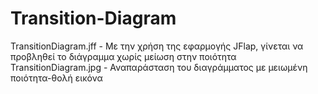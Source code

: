 # Transition-Diagram

TransitionDiagram.jff - Με την χρήση της εφαρμογής JFlap, γίνεται να προβληθεί το διάγραμμα χωρίς μείωση στην ποιότητα
TransitionDiagram.jpg - Αναπαράσταση του διαγράμματος με μειωμένη ποιότητα-θολή εικόνα
